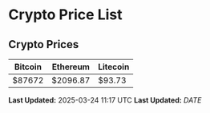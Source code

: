 # Crypto Price List

## Crypto Prices
| Bitcoin | Ethereum | Litecoin |
| ------- | -------- | -------- |
| $87672 | $2096.87 | $93.73 |
**Last Updated:** 2025-03-24 11:17 UTC
**Last Updated:** $DATE$
